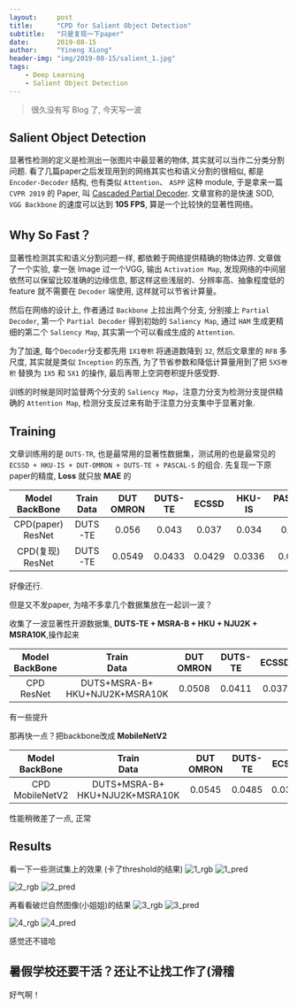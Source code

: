 ```yaml
---
layout:     post
title:      "CPD for Salient Object Detection"
subtitle:   "只是复现一下paper"
date:       2019-08-15
author:     "Yineng Xiong"
header-img: "img/2019-08-15/salient_1.jpg"
tags:
    - Deep Learning
    - Salient Object Detection
---
```


> 很久没有写 Blog 了, 今天写一波

## Salient Object Detection

显著性检测的定义是检测出一张图片中最显著的物体, 其实就可以当作二分类分割问题. 看了几篇paper之后发现用到的网络其实也和语义分割的很相似, 都是`Encoder-Decoder` 结构, 也有类似 `Attention`、 `ASPP` 这种 module, 于是拿来一篇 `CVPR 2019` 的 Paper, 叫 [Cascaded Partial Decoder](https://arxiv.org/abs/1904.08739). 文章宣称的是快速 SOD, `VGG Backbone` 的速度可以达到 __105 FPS__, 算是一个比较快的显著性网络。

## Why So Fast？
显著性检测其实和语义分割问题一样, 都依赖于网络提供精确的物体边界. 文章做了一个实验, 拿一张 Image 过一个VGG, 输出 `Activation Map`, 发现网络的中间层依然可以保留比较准确的边缘信息, 那这样这些浅层的、分辨率高、抽象程度低的 feature 就不需要在 `Decoder` 端使用, 这样就可以节省计算量。

然后在网络的设计上, 作者通过 `Backbone` 上拉出两个分支, 分别接上 `Partial Decoder`, 第一个 `Partial Decoder` 得到初始的 `Saliency Map`, 通过 `HAM` 生成更精细的第二个 `Saliency Map`, 其实第一个可以看成生成的 `Attention`. 

为了加速, 每个`Decoder`分支都先用 `1X1卷积` 将通道数降到 `32`, 然后文章里的 `RFB` 多尺度, 其实就是类似 `Inception` 的东西, 为了节省参数和降低计算量用到了把 `5X5卷积` 替换为 `1X5` 和 `5X1` 的操作, 最后再带上空洞卷积提升感受野.

训练的时候是同时监督两个分支的 `Saliency Map`，注意力分支为检测分支提供精确的 `Attention Map`, 检测分支反过来有助于注意力分支集中于显著对象.

## Training
文章训练用的是 `DUTS-TR`, 也是最常用的显著性数据集，测试用的也是最常见的 `ECSSD + HKU-IS + DUT-OMRON + DUTS-TE + PASCAL-S` 的组合. 先复现一下原paper的精度, __Loss__ 就只放 __MAE__ 的

| Model<br>BackBone| Train<br>Data | DUT<br>OMRON|DUTS-TE|ECSSD|HKU-IS|PASCAL-S|SOD|
| :--------: |  :------: |  :-----: | :------: | :------: |:------: |:------: |:------: |
|CPD(paper)<br>ResNet| DUTS-TE| 0.056 | 0.043| 0.037 | 0.034| 0.072| - |
|CPD(复现)<br>ResNet| DUTS-TE| 0.0549 | 0.0433| 0.0429| 0.0336| 0.0756| 0.1092|

好像还行.

但是又不发paper, 为啥不多拿几个数据集放在一起训一波？

收集了一波显著性开源数据集, __DUTS-TE + MSRA-B + HKU + NJU2K + MSRA10K__,操作起来

| Model<br>BackBone| Train<br>Data | DUT<br>OMRON|DUTS-TE|ECSSD|HKU-IS|PASCAL-S|SOD|
| :--------: |  :------: |  :-----: | :------: | :------: |:------: |:------: |:------: |
|CPD<br>ResNet| DUTS+MSRA-B+<br>HKU+NJU2K+MSRA10K| 0.0508 | 0.0411| 0.037 | 0.0265| 0.0675| 0.1032 |

有一些提升

那再快一点？把backbone改成 __MobileNetV2__

| Model<br>BackBone| Train<br>Data | DUT<br>OMRON|DUTS-TE|ECSSD|HKU-IS|PASCAL-S|SOD|
| :--------: |  :------: |  :-----: | :------: | :------: |:------: |:------: |:------: |
|CPD<br>MobileNetV2| DUTS+MSRA-B+<br>HKU+NJU2K+MSRA10K| 0.0545 | 0.0485| 0.0389 | 0.0289| 0.0702| 0.1051 |

性能稍微差了一点, 正常

## Results
看一下一些测试集上的效果 (卡了threshold的结果)
![1_rgb](../img/2019-08-15/113044.jpg)
![1_pred](../img/2019-08-15/113044_pred.png)

![2_rgb]()
![2_pred]()

再看看破烂自然图像(小姐姐)的结果
![3_rgb]()
![3_pred]()

![4_rgb]()
![4_pred]()

感觉还不错哈

## 暑假学校还要干活？还让不让找工作了(滑稽
好气啊！
